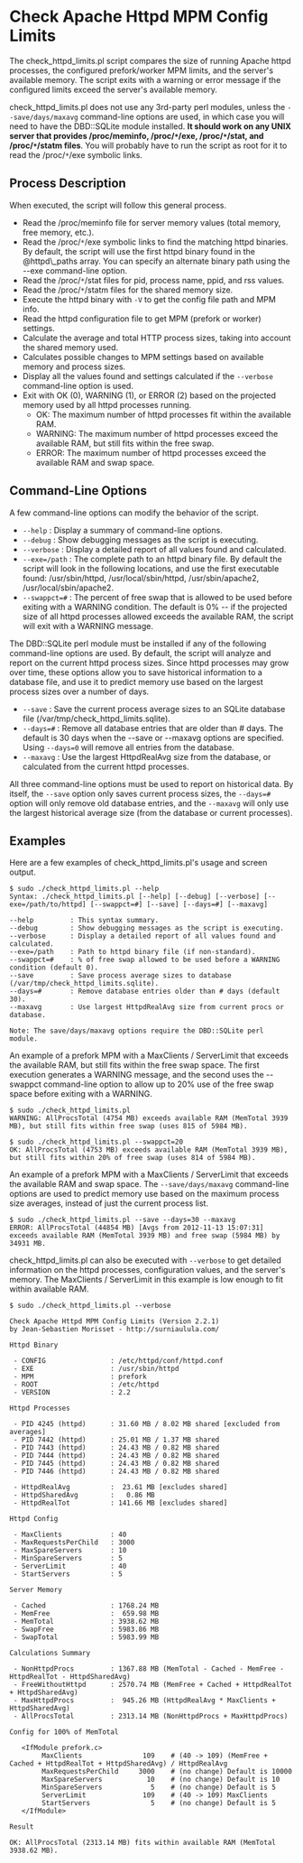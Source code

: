 
# Check Apache Httpd MPM Config Limits

The check\_httpd\_limits.pl script compares the size of running Apache httpd processes, the configured prefork/worker MPM limits, and the server's available memory. The script exits with a warning or error message if the configured limits exceed the server's available memory.

check\_httpd\_limits.pl does not use any 3rd-party perl modules, unless the `--save/days/maxavg` command-line options are used, in which case you will need to have the DBD::SQLite module installed. **It should work on any UNIX server that provides /proc/meminfo, /proc/`*`/exe, /proc/`*`/stat, and /proc/`*`/statm files**. You will probably have to run the script as root for it to read the /proc/`*`/exe symbolic links.

<h2>Process Description</h2>

When executed, the script will follow this general process.

<ul>
<li>Read the /proc/meminfo file for server memory values (total memory, free memory, etc.).
<li>Read the /proc/<code>*</code>/exe symbolic links to find the matching httpd binaries. By default, the script will use the first httpd binary found in the @httpd\_paths array. You can specify an alternate binary path using the --exe command-line option.</li>
<li>Read the /proc/<code>*</code>/stat files for pid, process name, ppid, and rss values.</li>
<li>Read the /proc/<code>*</code>/statm files for the shared memory size.</li>
<li>Execute the httpd binary with <code>-V</code> to get the config file path and MPM info.</li>
<li>Read the httpd configuration file to get MPM (prefork or worker) settings.</li>
<li>Calculate the average and total HTTP process sizes, taking into account the shared memory used.</li>
<li>Calculates possible changes to MPM settings based on available memory and process sizes.</li>
<li>Display all the values found and settings calculated if the <code>--verbose</code> command-line option is used.</li>
<li>Exit with OK (0), WARNING (1), or ERROR (2) based on the projected memory used by all httpd processes running.
<ul>
<li>OK: The maximum number of httpd processes fit within the available RAM.</li>
<li>WARNING: The maximum number of httpd processes exceed the available RAM, but still fits within the free swap.</li>
<li>ERROR: The maximum number of httpd processes exceed the available RAM and swap space.</li>
</ul>
</li>
</ul>

<h2>Command-Line Options</h2>

A few command-line options can modify the behavior of the script.

<ul>
<li><code>--help</code> : Display a summary of command-line options.</li>
<li><code>--debug</code> : Show debugging messages as the script is executing.</li>
<li><code>--verbose</code> : Display a detailed report of all values found and calculated.</li>
<li><code>--exe=/path</code> : The complete path to an httpd binary file. By default the script will look in the following locations, and use the first executable found: /usr/sbin/httpd, /usr/local/sbin/httpd, /usr/sbin/apache2, /usr/local/sbin/apache2.</li>
<li><code>--swappct=#</code> : The percent of free swap that is allowed to be used before exiting with a WARNING condition. The default is 0% -- if the projected size of all httpd processes allowed exceeds the available RAM, the script will exit with a WARNING message.</li>
</ul>

The DBD::SQLite perl module must be installed if any of the following command-line options are used. By default, the script will analyze and report on the current httpd process sizes. Since httpd processes may grow over time, these options allow you to save historical information to a database file, and use it to predict memory use based on the largest process sizes over a number of days.

<ul>
<li><code>--save</code> : Save the current process average sizes to an SQLite database file (/var/tmp/check_httpd_limits.sqlite).</li>
<li><code>--days=#</code> : Remove all database entries that are older than # days. The default is 30 days when the --save or --maxavg options are specified. Using <code>--days=0</code> will remove all entries from the database.</li>
<li><code>--maxavg</code> : Use the largest HttpdRealAvg size from the database, or calculated from the current httpd processes.</li>
</ul>

All three command-line options must be used to report on historical data. By itself, the <code>--save</code> option only saves current process sizes, the <code>--days=#</code> option will only remove old database entries, and the <code>--maxavg</code> will only use the largest historical average size (from the database or current processes).

<h2>Examples</h2>

Here are a few examples of check\_httpd\_limits.pl's usage and screen output.

<pre><code>$ sudo ./check_httpd_limits.pl --help
Syntax: ./check_httpd_limits.pl [--help] [--debug] [--verbose] [--exe=/path/to/httpd] [--swappct=#] [--save] [--days=#] [--maxavg]

--help         : This syntax summary.
--debug        : Show debugging messages as the script is executing.
--verbose      : Display a detailed report of all values found and calculated.
--exe=/path    : Path to httpd binary file (if non-standard).
--swappct=#    : % of free swap allowed to be used before a WARNING condition (default 0).
--save         : Save process average sizes to database (/var/tmp/check_httpd_limits.sqlite).
--days=#       : Remove database entries older than # days (default 30).
--maxavg       : Use largest HttpdRealAvg size from current procs or database.

Note: The save/days/maxavg options require the DBD::SQLite perl module.
</code></pre>

An example of a prefork MPM with a MaxClients / ServerLimit that exceeds the available RAM, but still fits within the free swap space. The first execution generates a WARNING message, and the second uses the --swappct command-line option to allow up to 20% use of the free swap space before exiting with a WARNING.

<pre><code>$ sudo ./check_httpd_limits.pl
WARNING: AllProcsTotal (4754 MB) exceeds available RAM (MemTotal 3939 MB), but still fits within free swap (uses 815 of 5984 MB).

$ sudo ./check_httpd_limits.pl --swappct=20
OK: AllProcsTotal (4753 MB) exceeds available RAM (MemTotal 3939 MB), but still fits within 20% of free swap (uses 814 of 5984 MB).
</code></pre>

An example of a prefork MPM with a MaxClients / ServerLimit that exceeds the available RAM and swap space. The <code>--save/days/maxavg</code> command-line options are used to predict memory use based on the maximum process size averages, instead of just the current process list.

<pre><code>$ sudo ./check_httpd_limits.pl --save --days=30 --maxavg
ERROR: AllProcsTotal (44854 MB) [Avgs from 2012-11-13 15:07:31] exceeds available RAM (MemTotal 3939 MB) and free swap (5984 MB) by 34931 MB.
</code></pre>

check_httpd_limits.pl can also be executed with <code>--verbose</code> to get detailed information on the httpd processes, configuration values, and the server's memory. The MaxClients / ServerLimit in this example is low enough to fit within available RAM.

<pre><code>$ sudo ./check_httpd_limits.pl --verbose

Check Apache Httpd MPM Config Limits (Version 2.2.1)
by Jean-Sebastien Morisset - http://surniaulula.com/

Httpd Binary

 - CONFIG                : /etc/httpd/conf/httpd.conf
 - EXE                   : /usr/sbin/httpd
 - MPM                   : prefork
 - ROOT                  : /etc/httpd
 - VERSION               : 2.2

Httpd Processes

 - PID 4245 (httpd)      : 31.60 MB / 8.02 MB shared [excluded from averages]
 - PID 7442 (httpd)      : 25.01 MB / 1.37 MB shared
 - PID 7443 (httpd)      : 24.43 MB / 0.82 MB shared
 - PID 7444 (httpd)      : 24.43 MB / 0.82 MB shared
 - PID 7445 (httpd)      : 24.43 MB / 0.82 MB shared
 - PID 7446 (httpd)      : 24.43 MB / 0.82 MB shared

 - HttpdRealAvg          :  23.61 MB [excludes shared]
 - HttpdSharedAvg        :   0.86 MB
 - HttpdRealTot          : 141.66 MB [excludes shared]

Httpd Config

 - MaxClients            : 40
 - MaxRequestsPerChild   : 3000
 - MaxSpareServers       : 10
 - MinSpareServers       : 5
 - ServerLimit           : 40
 - StartServers          : 5

Server Memory

 - Cached                : 1768.24 MB
 - MemFree               :  659.98 MB
 - MemTotal              : 3938.62 MB
 - SwapFree              : 5983.86 MB
 - SwapTotal             : 5983.99 MB

Calculations Summary

 - NonHttpdProcs         : 1367.88 MB (MemTotal - Cached - MemFree - HttpdRealTot - HttpdSharedAvg)
 - FreeWithoutHttpd      : 2570.74 MB (MemFree + Cached + HttpdRealTot + HttpdSharedAvg)
 - MaxHttpdProcs         :  945.26 MB (HttpdRealAvg * MaxClients + HttpdSharedAvg)
 - AllProcsTotal         : 2313.14 MB (NonHttpdProcs + MaxHttpdProcs)

Config for 100% of MemTotal

   &lt;IfModule prefork.c&gt;
        MaxClients               109    # (40 -&gt; 109) (MemFree + Cached + HttpdRealTot + HttpdSharedAvg) / HttpdRealAvg
        MaxRequestsPerChild     3000    # (no change) Default is 10000
        MaxSpareServers           10    # (no change) Default is 10
        MinSpareServers            5    # (no change) Default is 5
        ServerLimit              109    # (40 -&gt; 109) MaxClients
        StartServers               5    # (no change) Default is 5
   &lt;/IfModule&gt;

Result

OK: AllProcsTotal (2313.14 MB) fits within available RAM (MemTotal 3938.62 MB).
</code></pre>

